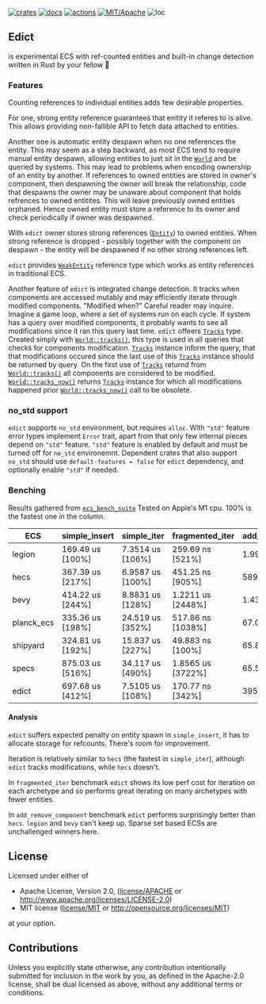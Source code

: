 

[![crates](https://img.shields.io/crates/v/edict.svg?style=for-the-badge&label=edict)](https://crates.io/crates/edict)
[![docs](https://img.shields.io/badge/docs.rs-edict-66c2a5?style=for-the-badge&labelColor=555555&logoColor=white)](https://docs.rs/edict)
[![actions](https://img.shields.io/github/workflow/status/zakarumych/edict/badge/master?style=for-the-badge)](https://github.com/zakarumych/edict/actions?query=workflow%3ARust)
[![MIT/Apache](https://img.shields.io/badge/license-MIT%2FApache-blue.svg?style=for-the-badge)](COPYING)
![loc](https://img.shields.io/tokei/lines/github/zakarumych/edict?style=for-the-badge)

## Edict

is experimental ECS with ref-counted entities and built-in change detection
written in Rust by your fellow 🦀

### Features
Counting references to individual entities adds few desirable properties.

For one, strong entity reference guarantees that enitity it referes to is alive.
This allows providing non-fallible API to fetch data attached to entities.

Another one is automatic entity despawn when no one references the entity.
This may seem as a step backward, as most ECS tend to require manual entity despawn,
allowing entities to just sit in the [`World`] and be queried by systems.
This may lead to problems when encoding ownership of an entity by another.
If references to owned entities are stored in owner's component,
then despawning the owner will break the relationship,
code that despawns the owner may be unaware about component that holds refrences to owned entitites.
This will leave previously owned entities orphaned. Hence owned entity must store a reference to its owner
and check periodically if owner was despawned.

With `edict` owner stores strong references ([`Entity`]) to owned entities.
When strong reference is dropped - possibly together with the component on despawn -
the entity will be despawned if no other strong references left.

`edict` provides [`WeakEntity`] reference type which works as entity references in traditional ECS.

Another feature of `edict` is integrated change detection.
It tracks when components are accessed mutably and may efficiently iterate through modified components.
"Modified when?" Careful reader may inquire.
Imagine a game loop, where a set of systems run on each cycle.
If system has a query over modified components, it probably wants to see all modifications
since it ran this query last time.
`edict` offeers [`Tracks`] type. Created simply with [`World::tracks()`],
this type is used in all queries that checks for components modification.
[`Tracks`] instance inform the query, that that modifications occured
since the last use of this [`Tracks`] instance should be returned by query.
On the first use of [`Tracks`] returnd from [`World::tracks()`] all components are considered to be modified.
[`World::tracks_now()`] returns [`Tracks`] instance
for which all modifications happened prior [`World::tracks_now()`] call to be obsolete.

### no_std support

`edict` supports `no_std` environment, but requires `alloc`.
With `"std"` feature error types implement `Error` trait,
apart from that only few internal pieces depend on `"std"` feature.
`"std"` feature is enabled by default and must be turned off for `no_std` environemnt.
Dependent crates that also support `no_std` should use `default-features = false` for `edict` dependency,
and optionally enable `"std"` if needed.

[`World`]: https://docs.rs/edict/0.0.2/edict/world/struct.World.html
[`Entity`]: https://docs.rs/edict/0.0.2/edict/entity/struct.Entity.html
[`WeakEntity`]: https://docs.rs/edict/0.0.2/edict/entity/struct.WeakEntity.html
[`Tracks`]: https://docs.rs/edict/0.0.2/edict/tracks/struct.Tracks.html
[`World::tracks()`]: https://docs.rs/edict/0.0.2/edict/world/struct.World.html#method.tracks
[`World::tracks_now()`]: https://docs.rs/edict/0.0.2/edict/world/struct.World.html#method.tracks_now


### Benching

Results gathered from [`ecs_bench_suite`](https://github.com/rust-gamedev/ecs_bench_suite)
Tested on Apple's M1 cpu.
100% is the fastest one in the column.

| ECS           | simple_insert     | simple_iter      | fragmented_iter   | add_remove_component
----------------|-------------------|------------------|-------------------|----------------------
| legion        | 169.49 us [100%]  | 7.3514 us [106%] | 259.69 ns [521%]  | 1.9975 ms [3047%]
| hecs          | 367.39 us [217%]  | 6.9587 us [100%] | 451.25 ns [905%]  | 589.64 us [1112%]
| bevy          | 414.22 us [244%]  | 8.8831 us [128%] | 1.2211 us [2448%] | 1.4385 ms [2194%]
| planck_ecs    | 335.36 us [198%]  | 24.519 us [352%] | 517.86 ns [1038%] | 67.039 us [102%]
| shipyard      | 324.81 us [192%]  | 15.837 us [227%] | 49.883 ns [100%]  | 65.877 us [100%]
| specs         | 875.03 us [516%]  | 34.117 us [490%] | 1.8565 us [3722%] | 65.551 us [100%]
| edict         | 697.68 us [412%]  | 7.5105 us [108%] | 170.77 ns [342%]  | 395.12 us [603%]

#### Analysis

`edict` suffers expected penalty on entity spawn in `simple_insert`, it has to allocate storage for refcounts. There's room for improvement.

Iteration is relatively similar to `hecs` (the fastest in `simple_iter`), although `edict` tracks modifications, while `hecs` doesn't.

In `fragmented_iter` benchmark `edict` shows its low perf cost for iteration on each archetype and so performs great iterating on many archetypes with fewer entities.

In `add_remove_component` benchmark `edict` performs surprisingly better than `hecs`. `legion` and `bevy` can't keep up.
Sparse set based ECSs are unchallenged winners here.

## License

Licensed under either of

* Apache License, Version 2.0, ([license/APACHE](license/APACHE) or http://www.apache.org/licenses/LICENSE-2.0)
* MIT license ([license/MIT](license/MIT) or http://opensource.org/licenses/MIT)

at your option.

## Contributions

Unless you explicitly state otherwise, any contribution intentionally submitted for inclusion in the work by you, as defined in the Apache-2.0 license, shall be dual licensed as above, without any additional terms or conditions.
